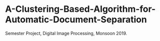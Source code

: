 # A-Clustering-Based-Algorithm-for-Automatic-Document-Separation
Semester Project, Digital Image Processing, Monsoon 2019.
